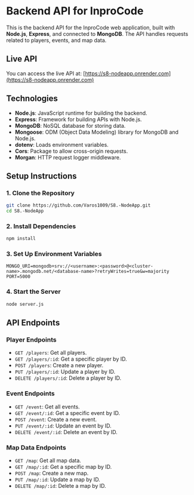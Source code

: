 # Backend API for InproCode

This is the backend API for the InproCode web application, built with **Node.js**, **Express**, and connected to **MongoDB**. The API handles requests related to players, events, and map data.

## Live API

You can access the live API at: [https://s8-nodeapp.onrender.com](https://s8-nodeapp.onrender.com)

## Technologies

- **Node.js**: JavaScript runtime for building the backend.
- **Express**: Framework for building APIs with Node.js.
- **MongoDB**: NoSQL database for storing data.
- **Mongoose**: ODM (Object Data Modeling) library for MongoDB and Node.js.
- **dotenv**: Loads environment variables.
- **Cors**: Package to allow cross-origin requests.
- **Morgan**: HTTP request logger middleware.

## Setup Instructions

### 1. Clone the Repository

```bash
git clone https://github.com/Varos1009/S8.-NodeApp.git
cd S8.-NodeApp
```

### 2. Install Dependencies

```bash
npm install
```

### 3. Set Up Environment Variables

```env
MONGO_URI=mongodb+srv://<username>:<password>@<cluster-name>.mongodb.net/<database-name>?retryWrites=true&w=majority
PORT=5000
```

### 4. Start the Server

```bash
node server.js
```

## API Endpoints

### Player Endpoints

- `GET /players`: Get all players.
- `GET /players/:id`: Get a specific player by ID.
- `POST /players`: Create a new player.
- `PUT /players/:id`: Update a player by ID.
- `DELETE /players/:id`: Delete a player by ID.

### Event Endpoints

- `GET /event`: Get all events.
- `GET /event/:id`: Get a specific event by ID.
- `POST /event`: Create a new event.
- `PUT /event/:id`: Update an event by ID.
- `DELETE /event/:id`: Delete an event by ID.

### Map Data Endpoints

- `GET /map`: Get all map data.
- `GET /map/:id`: Get a specific map by ID.
- `POST /map`: Create a new map.
- `PUT /map/:id`: Update a map by ID.
- `DELETE /map/:id`: Delete a map by ID.

